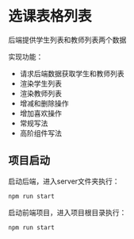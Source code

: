 # 选课表格列表
后端提供学生列表和教师列表两个数据

实现功能：
- 请求后端数据获取学生和教师列表
- 渲染学生列表
- 渲染教师列表
- 增减和删除操作
- 增加喜欢操作
- 常规写法
- 高阶组件写法

## 项目启动

启动后端，进入server文件夹执行：
```javascript
npm run start
```

启动前端项目，进入项目根目录执行：
```javascript
npm run start
```
